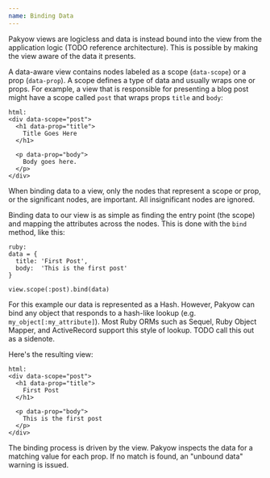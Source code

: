 ```yaml
---
name: Binding Data
---
```


Pakyow views are logicless and data is instead bound into the view from the
application logic (TODO reference architecture). This is possible by making the
view aware of the data it presents.

A data-aware view contains nodes labeled as a scope (`data-scope`) or a prop
(`data-prop`). A scope defines a type of data and usually wraps one or props.
For example, a view that is responsible for presenting a blog post might have a
scope called `post` that wraps props `title` and `body`:

    html:
    <div data-scope="post">
      <h1 data-prop="title">
        Title Goes Here
      </h1>

      <p data-prop="body">
        Body goes here.
      </p>
    </div>

When binding data to a view, only the nodes that represent a scope or prop, or
the significant nodes, are important. All insignificant nodes are ignored.

Binding data to our view is as simple as finding the entry point (the scope) and
mapping the attributes across the nodes. This is done with the `bind` method,
like this:

    ruby:
    data = {
      title: 'First Post',
      body:  'This is the first post'
    }

    view.scope(:post).bind(data)

For this example our data is represented as a Hash. However, Pakyow can bind any
object that responds to a hash-like lookup (e.g. `my_object[:my_attribute]`).
Most Ruby ORMs such as Sequel, Ruby Object Mapper, and ActiveRecord support this
style of lookup. TODO call this out as a sidenote.

Here's the resulting view:

    html:
    <div data-scope="post">
      <h1 data-prop="title">
        First Post
      </h1>

      <p data-prop="body">
        This is the first post
      </p>
    </div>

The binding process is driven by the view. Pakyow inspects the data for a
matching value for each prop. If no match is found, an "unbound data" warning is
issued.

